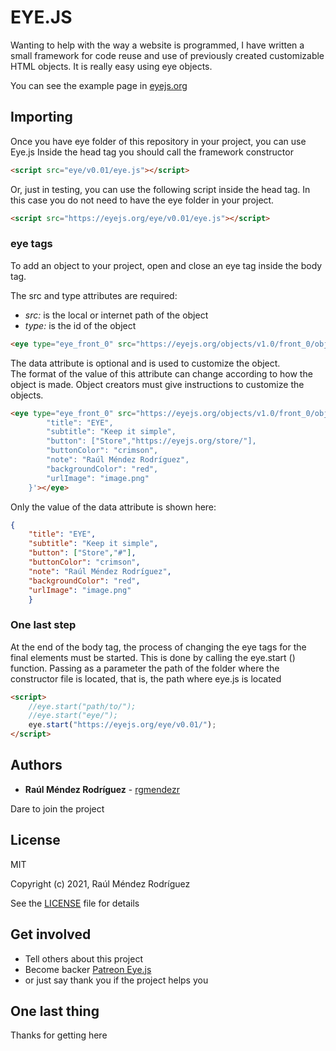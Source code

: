 # EYE.JS

Wanting to help with the way a website is programmed, I have written a small framework for code reuse and use of
previously created customizable HTML objects. It is really easy using eye objects.

You can see the example page in [eyejs.org](https://eyejs.org)


## Importing

Once you have eye folder of this repository in your project, you can use Eye.js 
Inside the head tag you should call the framework constructor

```HTML
<script src="eye/v0.01/eye.js"></script>
```

Or, just in testing, you can use the following script inside the head tag. 
In this case you do not need to have the eye folder in your project.

```HTML
<script src="https://eyejs.org/eye/v0.01/eye.js"></script>
```


### eye tags

To add an object to your project, open and close an eye tag inside the body tag.

The src and type attributes are required:
* *src:* is the local or internet path of the object
* *type:* is the id of the object


```HTML
<eye type="eye_front_0" src="https://eyejs.org/objects/v1.0/front_0/object.html"></eye>
```

The data attribute is optional and is used to customize the object. <br>
The format of the value of this attribute can change according to how the object is made.
Object creators must give instructions to customize the objects.

```HTML
<eye type="eye_front_0" src="https://eyejs.org/objects/v1.0/front_0/object.html" data='{
        "title": "EYE",
        "subtitle": "Keep it simple",
        "button": ["Store","https://eyejs.org/store/"],
        "buttonColor": "crimson",
        "note": "Raúl Méndez Rodríguez",
        "backgroundColor": "red",
        "urlImage": "image.png"
    }'></eye>
```

Only the value of the data attribute is shown here:

```JSON
{
    "title": "EYE",
    "subtitle": "Keep it simple",
    "button": ["Store","#"],
    "buttonColor": "crimson",
    "note": "Raúl Méndez Rodríguez",
    "backgroundColor": "red",
    "urlImage": "image.png"
    }
```


### One last step

At the end of the body tag, the process of changing the eye tags for the final elements must be started.
This is done by calling the eye.start () function.
Passing as a parameter the path of the folder where the constructor file is located, that is, the path where eye.js is located

```HTML
<script>
    //eye.start("path/to/");
    //eye.start("eye/");
    eye.start("https://eyejs.org/eye/v0.01/");
</script>
```


## Authors

* **Raúl Méndez Rodríguez** - [rgmendezr](https://github.com/rgmendezr)

Dare to join the project


## License

MIT

Copyright (c) 2021, Raúl Méndez Rodríguez

See the [LICENSE](LICENSE) file for details

## Get involved

* Tell others about this project
* Become backer [Patreon Eye.js](https://www.patreon.com/bePatron?u=45506021)
* or just say thank you if the project helps you

## One last thing

Thanks for getting here
